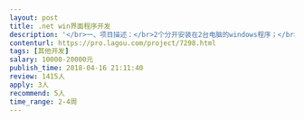 ```yaml
---                
layout: post       
title: .net win界面程序开发           
description: '</br>一、项目描述：</br>2个分开安装在2台电脑的windows程序；</br>大约10个UI界面</br>二、主要功能点：</br>读取数据库 展示数据</br>请求URL 获取数据 展示数据</br></br>三、可参考产品：</br>无，就比如QQ这种吧 但是不是很复杂</br>四、人员要求：</br>1、有开发经验；</br>2、精通.net windows 程序开发</br>3、良好的沟通能力和契约精神</br>4、有时间 后面需要碰头 现场调试一下 </br>5、必须是上海或者苏州地区</br>'     
contenturl: https://pro.lagou.com/project/7298.html      
tags: [其他开发]            
salary: 10000-20000元          
publish_time: 2018-04-16 21:11:40         
review: 1415人                   
apply: 3人                   
recommend: 5人                   
time_range: 2-4周              
---                 
```

